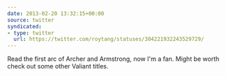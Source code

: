 ```yaml
---
date: 2013-02-20 13:32:15+00:00
source: twitter
syndicated:
- type: twitter
  url: https://twitter.com/roytang/statuses/304221932243529729/
---
```


Read the first arc of Archer and Armstrong, now I'm a fan. Might be worth check out some other Valiant titles.
